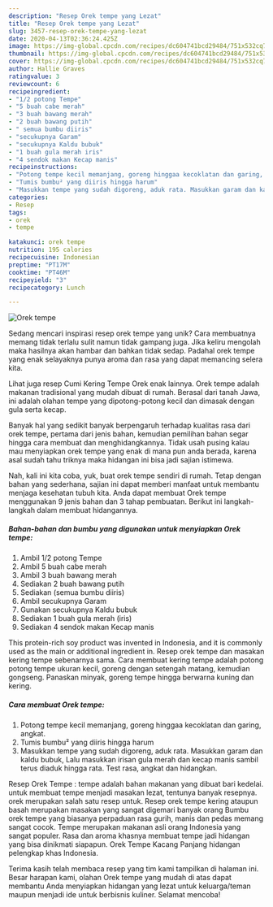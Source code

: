 ```yaml
---
description: "Resep Orek tempe yang Lezat"
title: "Resep Orek tempe yang Lezat"
slug: 3457-resep-orek-tempe-yang-lezat
date: 2020-04-13T02:36:24.425Z
image: https://img-global.cpcdn.com/recipes/dc604741bcd29484/751x532cq70/orek-tempe-foto-resep-utama.jpg
thumbnail: https://img-global.cpcdn.com/recipes/dc604741bcd29484/751x532cq70/orek-tempe-foto-resep-utama.jpg
cover: https://img-global.cpcdn.com/recipes/dc604741bcd29484/751x532cq70/orek-tempe-foto-resep-utama.jpg
author: Hallie Graves
ratingvalue: 3
reviewcount: 6
recipeingredient:
- "1/2 potong Tempe"
- "5 buah cabe merah"
- "3 buah bawang merah"
- "2 buah bawang putih"
- " semua bumbu diiris"
- "secukupnya Garam"
- "secukupnya Kaldu bubuk"
- "1 buah gula merah iris"
- "4 sendok makan Kecap manis"
recipeinstructions:
- "Potong tempe kecil memanjang, goreng hinggaa kecoklatan dan garing, angkat."
- "Tumis bumbu² yang diiris hingga harum"
- "Masukkan tempe yang sudah digoreng, aduk rata. Masukkan garam dan kaldu bubuk, Lalu masukkan irisan gula merah dan kecap manis sambil terus diaduk hingga rata. Test rasa, angkat dan hidangkan."
categories:
- Resep
tags:
- orek
- tempe

katakunci: orek tempe 
nutrition: 195 calories
recipecuisine: Indonesian
preptime: "PT17M"
cooktime: "PT46M"
recipeyield: "3"
recipecategory: Lunch

---
```



![Orek tempe](https://img-global.cpcdn.com/recipes/dc604741bcd29484/751x532cq70/orek-tempe-foto-resep-utama.jpg)

Sedang mencari inspirasi resep orek tempe yang unik? Cara membuatnya memang tidak terlalu sulit namun tidak gampang juga. Jika keliru mengolah maka hasilnya akan hambar dan bahkan tidak sedap. Padahal orek tempe yang enak selayaknya punya aroma dan rasa yang dapat memancing selera kita.

Lihat juga resep Cumi Kering Tempe Orek enak lainnya. Orek tempe adalah makanan tradisional yang mudah dibuat di rumah. Berasal dari tanah Jawa, ini adalah olahan tempe yang dipotong-potong kecil dan dimasak dengan gula serta kecap.

Banyak hal yang sedikit banyak berpengaruh terhadap kualitas rasa dari orek tempe, pertama dari jenis bahan, kemudian pemilihan bahan segar hingga cara membuat dan menghidangkannya. Tidak usah pusing kalau mau menyiapkan orek tempe yang enak di mana pun anda berada, karena asal sudah tahu triknya maka hidangan ini bisa jadi sajian istimewa.


Nah, kali ini kita coba, yuk, buat orek tempe sendiri di rumah. Tetap dengan bahan yang sederhana, sajian ini dapat memberi manfaat untuk membantu menjaga kesehatan tubuh kita. Anda dapat membuat Orek tempe menggunakan 9 jenis bahan dan 3 tahap pembuatan. Berikut ini langkah-langkah dalam membuat hidangannya.

<!--inarticleads1-->

##### Bahan-bahan dan bumbu yang digunakan untuk menyiapkan Orek tempe:

1. Ambil 1/2 potong Tempe
1. Ambil 5 buah cabe merah
1. Ambil 3 buah bawang merah
1. Sediakan 2 buah bawang putih
1. Sediakan  (semua bumbu diiris)
1. Ambil secukupnya Garam
1. Gunakan secukupnya Kaldu bubuk
1. Sediakan 1 buah gula merah (iris)
1. Sediakan 4 sendok makan Kecap manis


This protein-rich soy product was invented in Indonesia, and it is commonly used as the main or additional ingredient in. Resep orek tempe dan masakan kering tempe sebenarnya sama. Cara membuat kering tempe adalah potong potong tempe ukuran kecil, goreng dengan setengah matang, kemudian gongseng. Panaskan minyak, goreng tempe hingga berwarna kuning dan kering. 

<!--inarticleads2-->

##### Cara membuat Orek tempe:

1. Potong tempe kecil memanjang, goreng hinggaa kecoklatan dan garing, angkat.
1. Tumis bumbu² yang diiris hingga harum
1. Masukkan tempe yang sudah digoreng, aduk rata. Masukkan garam dan kaldu bubuk, Lalu masukkan irisan gula merah dan kecap manis sambil terus diaduk hingga rata. Test rasa, angkat dan hidangkan.


Resep Orek Tempe : tempe adalah bahan makanan yang dibuat bari kedelai. untuk membuat tempe menjadi masakan lezat, tentunya banyak resepnya. orek merupakan salah satu resep untuk. Resep orek tempe kering ataupun basah merupakan masakan yang sangat digemari banyak orang Bumbu orek tempe yang biasanya perpaduan rasa gurih, manis dan pedas memang sangat cocok. Tempe merupakan makanan asli orang Indonesia yang sangat populer. Rasa dan aroma khasnya membuat tempe jadi hidangan yang bisa dinikmati siapapun. Orek Tempe Kacang Panjang hidangan pelengkap khas Indonesia. 

Terima kasih telah membaca resep yang tim kami tampilkan di halaman ini. Besar harapan kami, olahan Orek tempe yang mudah di atas dapat membantu Anda menyiapkan hidangan yang lezat untuk keluarga/teman maupun menjadi ide untuk berbisnis kuliner. Selamat mencoba!
